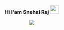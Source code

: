 <h3 align="center"> 
  Hi I'am Snehal Raj 
<img src="https://media.giphy.com/media/hvRJCLFzcasrR4ia7z/giphy.gif" width="28">
</h3>
<p align="center">
  <img src="https://readme-typing-svg.herokuapp.com?font=quicksand&size=22&duration=4000&color=E37E10&center=true&vCenter=true&lines=Web+Developer;Learning+Flutter;Web3+Enthusiast;Always+Learning;Loves+To+Play+Valorant;Thinks+Aliens+Are+Real"></img>
</p>
